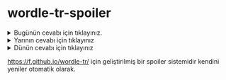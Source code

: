 # wordle-tr-spoiler

<details>
  <summary>Bugünün cevabı için tıklayınız.</summary>
  <br>
    <b> temel </b>
</details>

<details>
  <summary>Yarının cevabı için tıklayınız</summary>
  <br>
   <b> zaten </b>
</details>

<details>
  <summary>Dünün cevabı için tıklayınız </summary>
  <br>
  <b> matuh </b>
</details>

https://f.github.io/wordle-tr/ için geliştirilmiş bir spoiler sistemidir kendini yeniler otomatik olarak.

